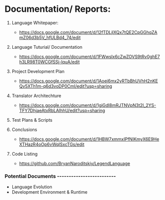 # Documentation/ Reports: 

1. Language Whitepaper:
   - https://docs.google.com/document/d/12fTDLjlXQx7tQE2CpGGhqZAmZ06d3b5V_hfULBd4_74/edit

2. Language Tuturial/ Documentation
   - https://docs.google.com/document/d/1FWwsIx6cZwZOVS9tRv0ghE7h3LR98T0WCGfSSj-lquA/edit

3. Project Development Plan
   - https://docs.google.com/document/d/1Aoei6mx2yRTbBhUVhH2nKEQv5XTh1m-q6d3voDP0CmI/edit?usp=sharing

5. Translator Architechture
   - https://docs.google.com/document/d/1giGdl8mRJTNVpN3t2I_2YS-TFY7DhjaeAtxRbLAIhhU/edit?usp=sharing

7. Test Plans & Scripts

8. Conclusions
   - https://docs.google.com/document/d/1HBW7xmmxIPfNIKmyX6E9HeXTHazR4oOp6vWqISxcTGs/edit

10. Code Listing
    - https://github.com/BryanNaroditskiy/LegendLanguage




### Potential Documents -------------------------
- Language Evolution
- Development Environment & Runtime
